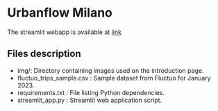 # Urbanflow Milano

The streamlit webapp is available at [link](https://urbanflowmilano.streamlit.app/)

## Files description

- img/: Directory containing images used on the introduction page.
- fluctuo_trips_sample.csv : Sample dataset from Fluctuo for January 2023.
- requirements.txt : File listing Python dependencies.
- streamlit_app.py : Streamlit web application script.

